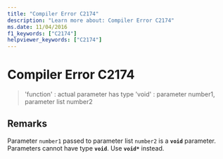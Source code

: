 ```yaml
---
title: "Compiler Error C2174"
description: "Learn more about: Compiler Error C2174"
ms.date: 11/04/2016
f1_keywords: ["C2174"]
helpviewer_keywords: ["C2174"]
---
```

# Compiler Error C2174

> 'function' : actual parameter has type 'void' : parameter number1, parameter list number2

## Remarks

Parameter `number1` passed to parameter list `number2` is a **`void`** parameter. Parameters cannot have type **`void`**. Use **`void*`** instead.
